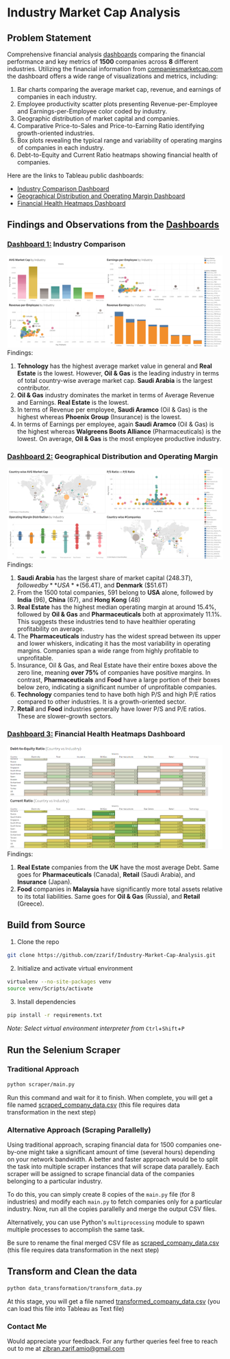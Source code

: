 # Industry Market Cap Analysis

## Problem Statement
Comprehensive financial analysis [dashboards](https://public.tableau.com/app/profile/zibran.zarif/viz/IndustryInsightsDashboard/IndustryComparisonDashboard) comparing the financial performance and key metrics of **1500** companies across **8** different industries. Utilizing the financial information from [companiesmarketcap.com](https://companiesmarketcap.com/) the dashboard offers a wide range of visualizations and metrics, including:

1. Bar charts comparing the average market cap, revenue, and earnings of companies in each industry.
2. Employee productivity scatter plots presenting Revenue-per-Employee and Earnings-per-Employee color coded by industry.
3. Geographic distribution of market capital and companies.
4. Comparative Price-to-Sales and Price-to-Earning Ratio identifying growth-oriented industries.
5. Box plots revealing the typical range and variability of operating margins of companies in each industry.
6. Debt-to-Equity and Current Ratio heatmaps showing financial health of companies.

Here are the links to Tableau public dashboards:
- [Industry Comparison Dashboard](https://public.tableau.com/app/profile/zibran.zarif/viz/IndustryInsightsDashboard/IndustryComparisonDashboard)
- [Geographical Distribution and Operating Margin Dashboard](https://public.tableau.com/app/profile/zibran.zarif/viz/IndustryInsightsDashboard/GeographicDistributionandOperatingMarginDashboard)
- [Financial Health Heatmaps Dashboard](https://public.tableau.com/app/profile/zibran.zarif/viz/IndustryInsightsDashboard/FinancialHealthDashboard)

## Findings and Observations from the [Dashboards](https://public.tableau.com/app/profile/zibran.zarif/viz/IndustryInsightsDashboard/IndustryComparisonDashboard)

### [Dashboard 1:](https://public.tableau.com/app/profile/zibran.zarif/viz/IndustryInsightsDashboard/IndustryComparisonDashboard) Industry Comparison
![industry_comparison_dashboard](dashboard/images/industry_comparison_dashboard.png)
Findings:
1. **Tehnology** has the highest average market value in general and **Real Estate** is the lowest. However, **Oil & Gas** is the leading industry in terms of total country-wise average market cap. **Saudi Arabia** is the largest contributor.
2. **Oil & Gas** industry dominates the market in terms of Average Revenue and Earnings. **Real Estate** is the lowest.
3. In terms of Revenue per employee, **Saudi Aramco** (Oil & Gas) is the highest whereas **Phoenix Group** (Insurance) is the lowest. 
4. In terms of Earnings per employee, again **Saudi Aramco** (Oil & Gas) is the highest whereas **Walgreens Boots Alliance** (Pharmaceuticals) is the lowest. On average, **Oil & Gas** is the most employee productive industry.

### [Dashboard 2:](https://public.tableau.com/app/profile/zibran.zarif/viz/IndustryInsightsDashboard/GeographicDistributionandOperatingMarginDashboard) Geographical Distribution and Operating Margin
![geographical_dist_and_operating_margin_dashboard](dashboard/images/geographical_dist_and_operating_margin_dashboard.png)
Findings:
1. **Saudi Arabia** has the largest share of market capital ($248.3T), followed by **USA** ($56.4T), and **Denmark** ($51.6T)
2. From the 1500 total companies, 591 belong to **USA** alone, followed by **India** (96), **China** (67), and **Hong Kong** (48)
3. **Real Estate** has the highest median operating margin at around 15.4%, followed by **Oil & Gas** and **Pharmaceuticals** both at approximately 11.1%. This suggests these industries tend to have healthier operating profitability on average.
4. The **Pharmaceuticals** industry has the widest spread between its upper and lower whiskers, indicating it has the most variability in operating margins. Companies span a wide range from highly profitable to unprofitable.
5. Insurance, Oil & Gas, and Real Estate have their entire boxes above the zero line, meaning **over 75%** of companies have positive margins. In contrast, **Pharmaceuticals** and **Food** have a large portion of their boxes below zero, indicating a significant number of unprofitable companies.
6. **Technology** companies tend to have both high P/S and high P/E ratios compared to other industries. It is a growth-oriented sector.
7. **Retail** and **Food** industries generally have lower P/S and P/E ratios. These are slower-growth sectors.

### [Dashboard 3:](https://public.tableau.com/app/profile/zibran.zarif/viz/IndustryInsightsDashboard/FinancialHealthDashboard) Financial Health Heatmaps Dashboard
![financial_health_dashboard](dashboard/images/financial_health_dashboard.png)
Findings:
1. **Real Estate** companies from the **UK** have the most average Debt. Same goes for **Pharmaceuticals** (Canada), **Retail** (Saudi Arabia), and **Insurance** (Japan).
2. **Food** companies in **Malaysia** have significantly more total assets relative to its total liabilities. Same goes for **Oil & Gas** (Russia), and **Retail** (Greece).

## Build from Source
1. Clone the repo
```bash
git clone https://github.com/zzarif/Industry-Market-Cap-Analysis.git
```
2. Initialize and activate virtual environment
```bash
virtualenv --no-site-packages venv
source venv/Scripts/activate
```
3. Install dependencies
```bash
pip install -r requirements.txt
```
*Note: Select virtual environment interpreter from* `Ctrl`+`Shift`+`P`
## Run the Selenium Scraper
### Traditional Approach
```bash
python scraper/main.py
```
Run this command and wait for it to finish. When complete, you will get a file named [scraped_company_data.csv](data/scraped_company_data.csv) (this file requires data transformation in the next step)

### Alternative Approach (Scraping Parallelly)
Using traditional approach, scraping financial data for 1500 companies one-by-one might take a significant amount of time (several hours) depending on your network bandwidth. A better and faster approach would be to split the task into multiple scraper instances that will scrape data parallely. Each scraper will be assigned to scrape financial data of the companies belonging to a particular industry.

To do this, you can simply create 8 copies of the `main.py` file (for 8 industries) and modify each `main.py` to fetch companies only for a particular industry. Now, run all the copies parallelly and merge the output CSV files.

Alternatively, you can use Python's `multiprocessing` module to spawn multiple processes to accomplish the same task.

Be sure to rename the final merged CSV file as [scraped_company_data.csv](data/scraped_company_data.csv) (this file requires data transformation in the next step)

## Transform and Clean the data
```bash
python data_transformation/transform_data.py
```
At this stage, you will get a file named [transformed_company_data.csv](data/transformed_company_data.csv) (you can load this file into Tableau as Text file)

### Contact Me
Would appreciate your feedback. For any further queries feel free to reach out to me at [zibran.zarif.amio@gmail.com](mailto:zibran.zarif.amio@gmail.com)